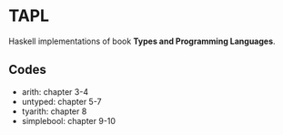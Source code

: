 # TAPL

Haskell implementations of book **Types and Programming Languages**.

## Codes

* arith: chapter 3-4
* untyped: chapter 5-7
* tyarith: chapter 8
* simplebool: chapter 9-10

